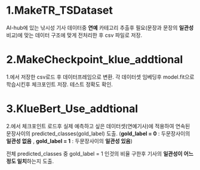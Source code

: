 # 1.MakeTR_TSDataset

AI-hub에 있는 낚시성 기사 데이터중 **연예** 카테고리 추출후 필요(문장과 문장의 **일관성** 비교)에 맞는 데이터 구조에 맞게 전처리한 후 csv 파일로 저장.

# 2.MakeCheckpoint_klue_addtional

1.에서 저장한 csv로드 후 데이터프레임으로 변환.
각 데이터셋 임베딩후 model.fit으로 학습시킨후 체크포인트 저장.
테스트 정확도 확인.

# 3.KlueBert_Use_addtional

2.에서 체크포인트 로드후 실제 예측하고 싶은 데이터셋(연예기사)에 적용하여
연속된 문장사이의 predicted_classes(gold_label) 도출.
(**gold_label = 0** : 두문장사이의 **일관성 없음** ,
 **gold_label = 1** : 두문장사이의 **일관성 있음**)

전체 predicted_classes 중 gold_label = 1 인것의 비율 구한후
기사의 **일관성이 어느정도 일치**하는지 도출.




